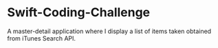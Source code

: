 # Swift-Coding-Challenge
A master-detail application where I display a list of items taken obtained from iTunes Search API.
